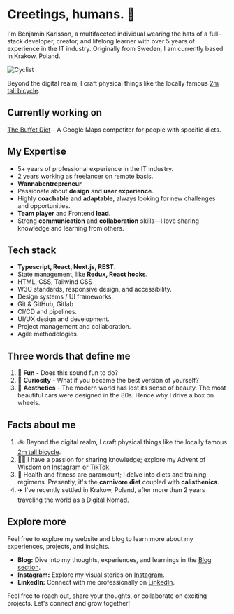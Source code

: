 
# Creetings, humans. 👋

I'm Benjamin Karlsson, a multifaceted individual wearing the hats of a full-stack developer, creator, and lifelong learner with over 5 years of experience in the IT industry. Originally from Sweden, I am currently based in Krakow, Poland.

![Cyclist](https://github.com/B3Kay/benjaminkarlsson.com/raw/main/static/asset/about/hogcykel.jpg)

Beyond the digital realm, I craft physical things like the locally famous [2m tall bicycle](https://www.expressen.se/nyheter/benjamins-hemmabygge-en-tva-meter-hog-cykel/).

## Currently working on

[The Buffet Diet](https://github.com/B3Kay/next-buffet-diet-webb-app) - A Google Maps competitor for people with specific diets.

## My Expertise

- 5+ years of professional experience in the IT industry.
- 2 years working as freelancer on remote basis.
- **Wannabentrepreneur**
- Passionate about **design** and **user experience**.
- Highly **coachable** and **adaptable**, always looking for new challenges and opportunities.
- **Team player** and Frontend **lead**.
- Strong **communication** and **collaboration** skills—I love sharing knowledge and learning from others.

## Tech stack

- **Typescript, React, Next.js, REST**.
- State management, like **Redux, React hooks**.
- HTML, CSS, Tailwind CSS
- W3C standards, responsive design, and accessibility.
- Design systems / UI frameworks.
- Git & GitHub, Gitlab
- CI/CD and pipelines.
- UI/UX design and development.
- Project management and collaboration.
- Agile methodologies.

## Three words that define me

1. 🤸 **Fun** - Does this sound fun to do?
2. 🧠 **Curiosity** - What if you became the best version of yourself?
3. 💾 **Aesthetics** - The modern world has lost its sense of beauty. The most beautiful cars were designed in the 80s. Hence why I drive a box on wheels.

## Facts about me

1. 🚲 Beyond the digital realm, I craft physical things like the locally famous [2m tall bicycle](https://www.expressen.se/nyheter/benjamins-hemmabygge-en-tva-meter-hog-cykel/).
2. 🧑‍🏫 I have a passion for sharing knowledge; explore my Advent of Wisdom on [Instagram](https://www.instagram.com/benjimink_/reels/) or [TikTok](https://www.tiktok.com/@benji.karlsson_/video/7314702498151927073).
3. 💪 Health and fitness are paramount; I delve into diets and training regimens. Presently, it's the **carnivore diet** coupled with **calisthenics**.
4. ✈️ I've recently settled in Krakow, Poland, after more than 2 years traveling the world as a Digital Nomad.

## Explore more

Feel free to explore my website and blog to learn more about my experiences, projects, and insights.

- **Blog:** Dive into my thoughts, experiences, and learnings in the [Blog section](https://benjaminkarlsson.com/blog).
- **Instagram:** Explore my visual stories on [Instagram](https://www.instagram.com/benjimink_/).
- **LinkedIn:** Connect with me professionally on [LinkedIn](https://www.linkedin.com/in/benjaminkarlsson/).

Feel free to reach out, share your thoughts, or collaborate on exciting projects. Let's connect and grow together!
